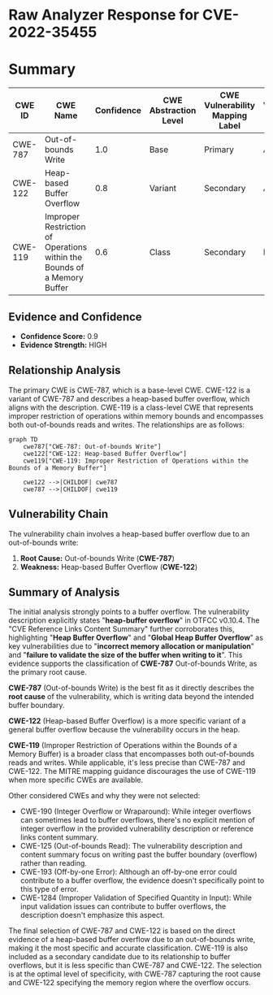 # Raw Analyzer Response for CVE-2022-35455

# Summary
| CWE ID  | CWE Name | Confidence | CWE Abstraction Level | CWE Vulnerability Mapping Label | CWE-Vulnerability Mapping Notes |
|---|---|---|---|---|---|
| CWE-787 | Out-of-bounds Write | 1.0 | Base | Primary | Allowed |
| CWE-122 | Heap-based Buffer Overflow | 0.8 | Variant | Secondary | Allowed |
| CWE-119 | Improper Restriction of Operations within the Bounds of a Memory Buffer | 0.6 | Class | Secondary | Discouraged |

## Evidence and Confidence

*   **Confidence Score:** 0.9
*   **Evidence Strength:** HIGH

## Relationship Analysis
The primary CWE is CWE-787, which is a base-level CWE. CWE-122 is a variant of CWE-787 and describes a heap-based buffer overflow, which aligns with the description. CWE-119 is a class-level CWE that represents improper restriction of operations within memory bounds and encompasses both out-of-bounds reads and writes. The relationships are as follows:

```mermaid
graph TD
    cwe787["CWE-787: Out-of-bounds Write"]
    cwe122["CWE-122: Heap-based Buffer Overflow"]
    cwe119["CWE-119: Improper Restriction of Operations within the Bounds of a Memory Buffer"]

    cwe122 -->|CHILDOF| cwe787
    cwe787 -->|CHILDOF| cwe119
```

## Vulnerability Chain
The vulnerability chain involves a heap-based buffer overflow due to an out-of-bounds write:

1.  **Root Cause:** Out-of-bounds Write (**CWE-787**)
2.  **Weakness:** Heap-based Buffer Overflow (**CWE-122**)

## Summary of Analysis
The initial analysis strongly points to a buffer overflow. The vulnerability description explicitly states "**heap-buffer overflow**" in OTFCC v0.10.4. The "CVE Reference Links Content Summary" further corroborates this, highlighting "**Heap Buffer Overflow**" and "**Global Heap Buffer Overflow**" as key vulnerabilities due to "**incorrect memory allocation or manipulation**" and "**failure to validate the size of the buffer when writing to it**". This evidence supports the classification of **CWE-787** Out-of-bounds Write, as the primary root cause.

**CWE-787** (Out-of-bounds Write) is the best fit as it directly describes the **root cause** of the vulnerability, which is writing data beyond the intended buffer boundary.

**CWE-122** (Heap-based Buffer Overflow) is a more specific variant of a general buffer overflow because the vulnerability occurs in the heap.

**CWE-119** (Improper Restriction of Operations within the Bounds of a Memory Buffer) is a broader class that encompasses both out-of-bounds reads and writes. While applicable, it's less precise than CWE-787 and CWE-122. The MITRE mapping guidance discourages the use of CWE-119 when more specific CWEs are available.

Other considered CWEs and why they were not selected:

*   CWE-190 (Integer Overflow or Wraparound): While integer overflows can sometimes lead to buffer overflows, there's no explicit mention of integer overflow in the provided vulnerability description or reference links content summary.
*   CWE-125 (Out-of-bounds Read): The vulnerability description and content summary focus on writing past the buffer boundary (overflow) rather than reading.
*   CWE-193 (Off-by-one Error): Although an off-by-one error could contribute to a buffer overflow, the evidence doesn't specifically point to this type of error.
*   CWE-1284 (Improper Validation of Specified Quantity in Input): While input validation issues can contribute to buffer overflows, the description doesn't emphasize this aspect.

The final selection of CWE-787 and CWE-122 is based on the direct evidence of a heap-based buffer overflow due to an out-of-bounds write, making it the most specific and accurate classification. CWE-119 is also included as a secondary candidate due to its relationship to buffer overflows, but it is less specific than CWE-787 and CWE-122. The selection is at the optimal level of specificity, with CWE-787 capturing the root cause and CWE-122 specifying the memory region where the overflow occurs.